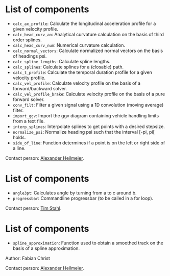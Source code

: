 # List of components
* `calc_ax_profile`: Calculate the longitudinal acceleration profile for a given velocity profile.
* `calc_head_curv_an`: Analytical curvature calculation on the basis of third order splines.
* `calc_head_curv_num`: Numerical curvature calculation.
* `calc_normal_vectors`: Calculate normalized normal vectors on the basis of headings psi.
* `calc_spline_lengths`: Calculate spline lengths.
* `calc_splines`: Calculate splines for a (closable) path.
* `calc_t_profile`: Calculate the temporal duration profile for a given velocity profile.
* `calc_vel_profile`: Calculate velocity profile on the basis of a forward/backward solver.
* `calc_vel_profile_brake`: Calculate velocity profile on the basis of a pure forward solver.
* `conv_filt`: Filter a given signal using a 1D convolution (moving average) filter.
* `import_ggv`: Import the ggv diagram containing vehicle handling limits from a text file.
* `interp_splines`: Interpolate splines to get points with a desired stepsize.
* `normalize_psi`: Normalize heading psi such that the interval [-pi, pi[ holds.
* `side_of_line`: Function determines if a point is on the left or right side of a line.

Contact person: [Alexander Heilmeier](mailto:alexander.heilmeier@tum.de).

# List of components
* `angle3pt`: Calculates angle by turning from a to c around b.
* `progressbar`: Commandline progressbar (to be called in a for loop).

Contact person: [Tim Stahl](mailto:stahl@ftm.mw.tum.de).

# List of components
* `spline_approximation`: Function used to obtain a smoothed track on the basis of a spline approximation.

Author: Fabian Christ

Contact person: [Alexander Heilmeier](mailto:alexander.heilmeier@tum.de).
